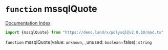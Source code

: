 # `function` mssqlQuote

[Documentation Index](../README.md)

```ts
import {mssqlQuote} from "https://deno.land/x/polysql@v2.0.10/mod.ts"
```

`function` mssqlQuote(value: `unknown`, \_unused: `boolean`=false): `string`

